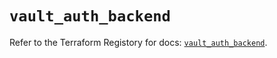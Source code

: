 # `vault_auth_backend`

Refer to the Terraform Registory for docs: [`vault_auth_backend`](https://registry.terraform.io/providers/hashicorp/vault/3.15.1/docs/resources/auth_backend).

